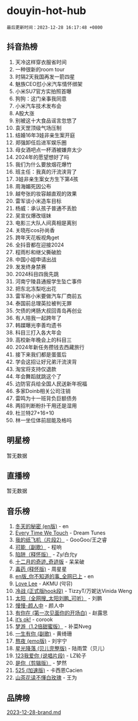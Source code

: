 # douyin-hot-hub

`最后更新时间：2023-12-28 16:17:48 +0800`

## 抖音热榜

1. 天冷这样穿衣服省时间
1. 一种很新的room tour
1. 时隔2天我国再发一箭四星
1. 魅族CEO怼小米汽车情怀绑架
1. 小米SU7官方实拍照首曝
1. 狗狗：这门亲事我同意
1. 小米汽车技术发布会
1. A股大涨
1. 别被这十大食品谣言忽悠了
1. 袁天罡顶级气场压制
1. 结婚16年3娃非亲生案开庭
1. 郑强卸任后进军娱乐圈
1. 母女酒吧点一杯酒被嫌弃太少
1. 2024年的愿望想好了吗
1. 我们为什么要放烟花爆竹
1. 班主任：我真的汗流浃背了
1. 3娃非亲生案女方生下第4孩
1. 周海媚死因公布
1. 越夸张的妆容越直观的效果
1. 雷军谈小米造车目标
1. 杨威：承认孩子普通不丢脸
1. 吴宣仪爆改瑶妹
1. 电影三大队人间真相是离别
1. 关晓彤cos孙尚香
1. 跨年天花板视角get
1. 全抖音都在迎接2024
1. 程雨杉和继父撕破脸
1. 中国小姐申请出战
1. 发发终身禁赛
1. 2024科目四我先跳
1. 河南宁陵县通报学生坠亡事件
1. 把东北冻梨吃出花
1. 雷军称小米要做汽车厂商前五
1. 泰国前总理英拉被判无罪
1. 欠债的烤肠大叔回青岛再创业
1. 有人陪我一起跨年了
1. 韩媒曝光李善均遗书
1. 科目三打入各大年会
1. 高校新年晚会上的科目三
1. 2024年新任务攒钱去西藏旅行
1. 接下来我们都是蛋蛋后
1. 学会这招让好兄弟汗流浃背
1. 淘宝将支持仅退款
1. 年会舞蹈就跳这个了
1. 边防官兵给全国人民送新年祝福
1. 多家Doinb相关公司注销
1. 雷鸣为十一班背负巨额债务
1. 两招判断粉扑干用还是湿用
1. 杜兰特27+16+10
1. 林一坐位体前屈能及格吗

## 明星榜

暂无数据

## 直播榜

暂无数据

## 音乐榜

1. [冬天的秘密 (en版)](https://sf6-cdn-tos.douyinstatic.com/obj/tos-cn-ve-2774/okIuMHDdzyf3FjGK4Lphe1vfHcQaPIHAg0Z4CR) - en
1. [Every Time We Touch](https://sf6-cdn-tos.douyinstatic.com/obj/tos-cn-ve-2774/ogN6lUKQeBBfEVhIOMikG1CcJjugxk1tztZyhP) - Dream Tunes
1. [我的纸飞机（片段2）](https://sf6-cdn-tos.douyinstatic.com/obj/tos-cn-ve-2774/oM2ZrKcg2CD5AeRB2gkeXOFB1IxAGJdZPazYHf) - GooGoo/王之睿
1. [可能（副歌）](https://sf3-cdn-tos.douyinstatic.com/obj/tos-cn-ve-2774/cde1731888894259b333569393c2fb51) - 程响
1. [陷阱（释怀版）](https://sf6-cdn-tos.douyinstatic.com/obj/tos-cn-ve-2774/oE8C21LeZrzKLDFfQYgMzx4GAIHageG5IzayY7) - Zy/白允y
1. [十二月的奇迹_奇迹版](https://sf6-cdn-tos.douyinstatic.com/obj/tos-cn-ve-2774/oMslvA9FBzGMGHnyUuoiiUjtIAXfMz6tzwByW8) - 呆呆破
1. [毒药 (释怀版)](https://sf3-cdn-tos.douyinstatic.com/obj/tos-cn-ve-2774/oYILMEAzspdZBIzy4frJNB8ZHPHWAhiwowd4Ad) - 周星星
1. [en版_你不知道的事_全网已上](https://sf6-cdn-tos.douyinstatic.com/obj/tos-cn-ve-2774/o4QbYLDezHUtFyDKdF9XfmPhIewaqEQAggj6Cb) - en
1. [Love Lee](https://sf6-cdn-tos.douyinstatic.com/obj/tos-cn-ve-2774/o05GbkJGbCBTdDnMtB0fwOYgkeZp23vrWQDQBS) - AKMU (악뮤)
1. [冷战 (正式版hook段)](https://sf3-cdn-tos.douyinstatic.com/obj/tos-cn-ve-2774/oMuEoiBasWApEMVDgNiI8VAByNmwo5J0pyf8Yx) - TizzyT/万妮达Vinida Weng
1. [太阳（全网搜_太阳刘鹏_可听）](https://sf3-cdn-tos.douyinstatic.com/obj/tos-cn-ve-2774/ogWbyIQnlBFImVbeDocRdCIYtBHlbJXgfZMvgz) - 刘鹏
1. [慢慢-颜人中](https://sf3-cdn-tos.douyinstatic.com/obj/tos-cn-ve-2774/ocjHNfBXdBxQNC8ZGAeoLMFTUgtBg8bkExunDC) - 颜人中
1. [有你在 (第一次见面你的开场白)](https://sf3-cdn-tos.douyinstatic.com/obj/tos-cn-ve-2774/oAthrQ3ClJBfI57uBoFEgNDYtNCZ0TSYQQfxQ0) - 赵露思
1. [it’s ok!](https://sf3-cdn-tos.douyinstatic.com/obj/tos-cn-ve-2774/0fc4d0ee28444bd0ab76e8b7c0003f52) - corook
1. [梦游（1.2倍甜蜜版）](https://sf3-cdn-tos.douyinstatic.com/obj/tos-cn-ve-2774/o4gyAUm8hwufoEABmwVIiQtHsFuGzAEEWtNMzo) - 补菜Nveg
1. [一生有你 (副歌)](https://sf3-cdn-tos.douyinstatic.com/obj/tos-cn-ve-2774/o8xzM8HLaQzgMiJ96FKAWCenIuzkFpfClDdmeW) - 黄绮珊
1. [熬夜 (emo版)](https://sf6-cdn-tos.douyinstatic.com/obj/tos-cn-ve-2774/ocQZvZErLThAfNQOtBZ178gQDfCDFBL9iB5lvY) - 刘宇宁
1. [星光降落 (贝儿完整版)](https://sf6-cdn-tos.douyinstatic.com/obj/tos-cn-ve-2774/okwB9hAwyAtsFFkFBzAX1hOOfQuIoMNs0W2Mwr) - 陆雨萱（贝儿）
1. [123我爱你 (说唱片段)](https://sf6-cdn-tos.douyinstatic.com/obj/tos-cn-ve-2774/oYCWFpY0hL9kda0dQKIGDYeKYfQmAse0DgpDjz) - LZ轮子
1. [是你（剪辑版）](https://sf6-cdn-tos.douyinstatic.com/obj/tos-cn-ve-2774/46019dae783c4c969944217fe1cfafc4) - 梦然
1. [525 (加速版)](https://sf6-cdn-tos.douyinstatic.com/obj/tos-cn-ve-2774/oIfKCtqfDyP8Vc9FpAPgWMyezT6LnDT1abRwGg) - 卡西恩Cacien
1. [山茶花读不懂白玫瑰](https://sf6-cdn-tos.douyinstatic.com/obj/tos-cn-ve-2774/osfn8B7DktrRHEPJgPCfDbw7QDQEkwC16BxZg9) - 王为

## 品牌榜

[2023-12-28-brand.md](2023-12-28-brand.md)
